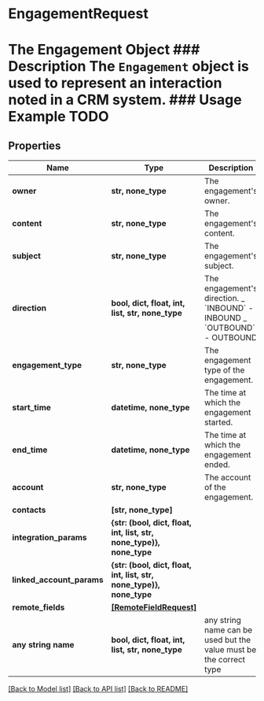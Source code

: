 # EngagementRequest

# The Engagement Object ### Description The `Engagement` object is used to represent an interaction noted in a CRM system. ### Usage Example TODO

## Properties

| Name                      | Type                                                                 | Description                                                                                       | Notes      |
| ------------------------- | -------------------------------------------------------------------- | ------------------------------------------------------------------------------------------------- | ---------- |
| **owner**                 | **str, none_type**                                                   | The engagement&#39;s owner.                                                                       | [optional] |
| **content**               | **str, none_type**                                                   | The engagement&#39;s content.                                                                     | [optional] |
| **subject**               | **str, none_type**                                                   | The engagement&#39;s subject.                                                                     | [optional] |
| **direction**             | **bool, dict, float, int, list, str, none_type**                     | The engagement&#39;s direction. _ &#x60;INBOUND&#x60; - INBOUND _ &#x60;OUTBOUND&#x60; - OUTBOUND | [optional] |
| **engagement_type**       | **str, none_type**                                                   | The engagement type of the engagement.                                                            | [optional] |
| **start_time**            | **datetime, none_type**                                              | The time at which the engagement started.                                                         | [optional] |
| **end_time**              | **datetime, none_type**                                              | The time at which the engagement ended.                                                           | [optional] |
| **account**               | **str, none_type**                                                   | The account of the engagement.                                                                    | [optional] |
| **contacts**              | **[str, none_type]**                                                 |                                                                                                   | [optional] |
| **integration_params**    | **{str: (bool, dict, float, int, list, str, none_type)}, none_type** |                                                                                                   | [optional] |
| **linked_account_params** | **{str: (bool, dict, float, int, list, str, none_type)}, none_type** |                                                                                                   | [optional] |
| **remote_fields**         | [**[RemoteFieldRequest]**](RemoteFieldRequest.md)                    |                                                                                                   | [optional] |
| **any string name**       | **bool, dict, float, int, list, str, none_type**                     | any string name can be used but the value must be the correct type                                | [optional] |

[[Back to Model list]](../README.md#documentation-for-models) [[Back to API list]](../README.md#documentation-for-api-endpoints) [[Back to README]](../README.md)
